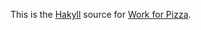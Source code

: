 This is the [Hakyll](http://jaspervdj.be/hakyll/) source for [Work for
Pizza](http://workforpizza.com).
